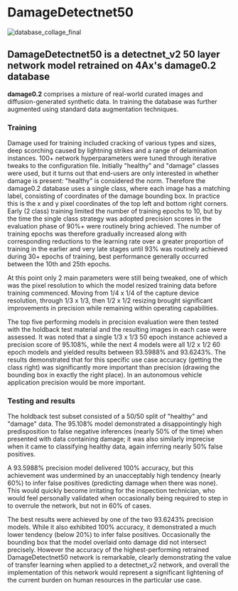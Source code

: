 # DamageDetectnet50

![database_collage_final](https://github.com/4Ax-Technologies/capture_device1/assets/90104815/3891e9af-66ed-4324-8eb5-f9847d1eec2d)

## DamageDetectnet50 is a detectnet_v2 50 layer network model retrained on 4Ax's damage0.2 database 

__damage0.2__ comprises a mixture of real-world curated images and diffusion-generated synthetic data. In training the database was further
augmented using standard data augmentation techniques.

### Training
Damage used for training included cracking of various types and sizes, deep scorching caused by lightning strikes and a range of delamination 
instances. 100+ network hyperparameters were tuned through iterative tweaks to the configuration file. Initially "healthy" and "damage" 
classes were used, but it turns out that end-users are only interested in whether damage is present: "healthy" is considered the norm. Therefore 
the damage0.2  database uses a single class, where each image has a matching label, consisting of coordinates of the damage bounding box. In 
practice this is the x and y pixel coordinates of the top left and bottom right corners. Early (2 class) training limited the number of training 
epochs to 10, but by the time the single class strategy was adopted precision scores in the evaluation phase of 90%+ were routinely bring achieved. 
The number of training epochs was therefore gradually increased along with corresponding reductions to the learning rate over a greater proportion 
of training in the earlier and very late stages until 93% was routinely achieved during 30+ epochs of training, best performance generally occurred 
between the 10th and 25th epochs. 

At this point only 2 main parameters were still being tweaked, one of which was the pixel resolution to which the model resized training data 
before training commenced. Moving from 1/4 x 1/4 of the capture device resolution, through 1/3 x 1/3, then 1/2 x 1/2 resizing brought significant
improvements in precision while remaining within operating capabilities. 

The top five performing models in precision evaluation were then tested with the holdback test material and the resulting images in each case 
were assessed. It was noted that a single 1/3 x 1/3 50 epoch instance achieved a precision score of 95.108%, while the next 4 models were all 
1/2 x 1/2 60 epoch models and yielded results between 93.5988% and 93.6243%. The results demonstrated that for this specific use case accuracy 
(getting the class right) was significantly more important than precision (drawing the bounding box in exactly the right place). In an autonomous 
vehicle application precision would be more important.

### Testing and results
The holdback test subset consisted of a 50/50 split of "healthy" and "damage" data. The 95.108% model demonstrated a disappointingly high 
predisposition to false negative inferences (nearly 50% of the time) when presented with data containing damage; it was also similarly imprecise 
when it came to classifying healthy data, again inferring nearly 50% false positives.

A 93.5988% precision model delivered 100% accuracy, but this achievement was undermined by an unacceptably high tendency (nearly 60%) 
to infer false positives (predicting damage when there was none). This would quickly become irritating for the inspection technician, who would 
feel personally validated when occasionally being required to step in to overrule the network, but not in 60% of cases.

The best results were achieved by one of the two 93.6243% precision models. While it also exhibited 100% accuracy, it demonstrated a much lower 
tendency (below 20%) to infer false positives. Occasionally the bounding box that the model overlaid onto damage did not intersect precisely. 
However the accuracy of the highest-performing retrained DamageDetectnet50 network is remarkable, clearly demonstrating the value of transfer 
learning when applied to a detectnet_v2 network, and overall the implementation of this network would represent a significant lightening of the 
current burden on human resources in the particular use case.
